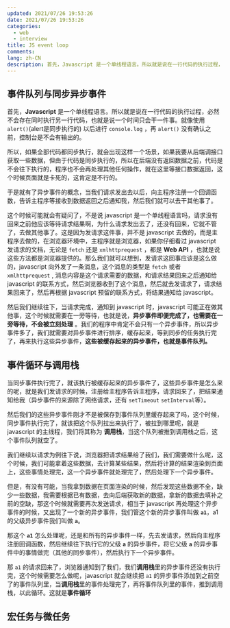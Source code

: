```yaml
---
updated: 2021/07/26 19:53:26
date: 2021/07/26 19:53:26
categories: 
  - web
  - interview
title: JS event loop
comments: 
lang: zh-CN
description: 首先，Javascript 是一个单线程语言。所以就是说在一行代码的执行过程，必然不会存在同时执行另一行代码，也就是说一个时间只会干一件事。
---
```


## 事件队列与同步异步事件

首先，**Javascript** 是一个单线程语言。所以就是说在一行代码的执行过程，必然不会存在同时执行另一行代码，也就是说一个时间只会干一件事。就像使用 `alert()`(alert是同步执行的) 以后进行 `console.log` ，再 `alert()` 没有确认之前，控制台是不会有输出的。

所以，如果全部代码都同步执行，就会出现这样一个场景，如果我要从后端调接口获取一些数据，但由于代码是同步执行的，所以在后端没有返回数据之前，代码是不会往下执行的，程序也不会再处理其他任何操作，就在这里等接口数据返回，这个时候页面就是卡死的，这肯定是不行的。

于是就有了异步事件的概念，当我们请求发出去以后，向主程序注册一个回调函数，告诉主程序等接收到数据返回之后通知我，然后我们就可以去干其他事了。

这个时候可能就会有疑问了，不是说 javascript 是一个单线程语言吗，请求没有回来之前他应该等待请求结果啊，为什么请求发出去了，还没有回来，它就不管了，去做其他事了。这是因为发请求这件事，并不是 javascript 去做的，而是主程序去做的，在浏览器环境中，主程序就是浏览器，如果你仔细看过 javascript 发请求的文档，无论是 `fetch` 还是 `xmlhttprequest` ，都是 **Web API** ，也就是说这些方法都是浏览器提供的。那么我们就可以想到，发请求这回事应该是这么做的，javascript 向外发了一条消息，这个消息的类型是 `fetch` 或者 `xmlhttprequest` , 消息内容是这个请求需要的数据，和请求结果回来之后通知给 javascript 的联系方式，然后浏览器收到了这个消息，然后就去发请求了，请求结果回来了，然后再根据 javascript 预留的联系方式，将结果通知给 javascript。

然后我们继续往下，当请求完成，通知到 javascript 时，javascript 可能正在做其他事，这个时候就需要在一旁等待，也就是说，**异步事件即便完成了，也需要在一旁等待，不会被立刻处理** 。我们的程序中肯定不会只有一个异步事件，所以异步事件多了，我们就需要对异步事件进行排序，缓存起来，等到同步的任务执行完了，再来执行这些异步事件，**这些被缓存起来的异步事件，也就是事件队列。**

## 事件循环与调用栈

当同步事件执行完了，就该执行被缓存起来的异步事件了，这些异步事件是怎么来的呢，就是我们发请求的时候，注册给主程序告诉主程序，请求回来了，把结果通知给我（异步事件的来源除了网络请求，还有 `setTimeout` `setInterval`等）。

然后我们的这些异步事件刚才不是被保存到事件队列里缓存起来了吗，这个时候，同步事件执行完了，就该把这个队列拉出来执行了，被拉到哪里呢，就是 javascript 的主线程，我们将其称为 **调用栈**，当这个队列被推到调用栈之后，这个事件队列就空了。

我们继续以请求为例往下说，浏览器把请求结果给了我们，我们需要做什么呢，这个时候，我们可能拿着这些数据，去计算某些结果，然后将计算的结果渲染到页面上，这些事情处理完，这一个异步事件就处理完了，然后处理下一个异步事件。

但是，有没有可能，当我拿到数据在页面渲染的时候，然后发现这些数据不全，缺少一些数据，我需要根据已有数据，去向后端获取新的数据，拿新的数据去填补之前的空缺，那这个时候就需要再次发送请求，相当于 javascript 再处理这个异步事件的时候，又出现了一个新的异步事件，我们管这个新的异步事件叫做 **`a1`**，a1的父级异步事件我们叫做 **`a`**。

那这个 **`a1`** 怎么处理呢，还是和所有的异步事件一样，先去发请求，然后向主程序注册回调函数，然后继续往下执行它的父级 **`a`** 的异步事件，将它父级 **`a`** 的异步事件中的事情做完（其他的同步事件），然后执行下一个异步事件。

那 `a1` 的请求回来了，浏览器通知到了我们，我们**调用栈**里的异步事件还没有执行完，这个时候需要怎么做呢，javascript 就会继续把 `a1` 的异步事件添加到之前空了的事件队列里，当**调用栈**里的事件处理完了，再将事件队列里的事件，推到调用栈，以此循环。这就是**事件循环**

## 宏任务与微任务



